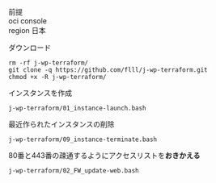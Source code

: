 前提  
oci console  
region 日本

ダウンロード
```
rm -rf j-wp-terraform/
git clone -q https://github.com/flll/j-wp-terraform.git
chmod +x -R j-wp-terraform/
```



インスタンスを作成
```
j-wp-terraform/01_instance-launch.bash
```



最近作られたインスタンスの削除
```
j-wp-terraform/09_instance-terminate.bash
```



80番と443番の疎通するようにアクセスリストを**おきかえる**
```
j-wp-terraform/02_FW_update-web.bash
```